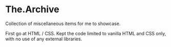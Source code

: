 # The.Archive
Collection of miscellaneous items for me to showcase.

First go at HTML / CSS. Kept the code limited to vanilla HTML and CSS only, with no use of any external libraries.
